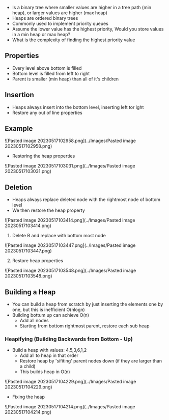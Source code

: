 - Is a binary tree where smaller values are higher in a tree path (min heap), or larger values are higher (max heap)
- Heaps are ordered binary trees
- Commonly used to implement priority queues
- Assume the lower value has the highest priority, Would you store values in a min heap or max heap?
- What is the complexity of finding the highest priority value

## Properties
- Every level above bottom is filled
- Bottom level is filled from left to right
- Parent is smaller (min heap) than all of it's children

## Insertion
- Heaps always insert into the bottom level, inserting left tor ight
- Restore any out of line properties


## Example

![Pasted image 20230517102958.png](../Images/Pasted image 20230517102958.png)

- Restoring the heap properties

![Pasted image 20230517103031.png](../Images/Pasted image 20230517103031.png)

## Deletion
- Heaps always replace deleted node with the rightmost node of bottom level
- We then restore the heap property

![Pasted image 20230517103414.png](../Images/Pasted image 20230517103414.png)

1. Delete B and replace with bottom most node 

![Pasted image 20230517103447.png](../Images/Pasted image 20230517103447.png)

2. Restore heap properties

![Pasted image 20230517103548.png](../Images/Pasted image 20230517103548.png)

## Building a Heap
- You can build a heap from scratch by just inserting the elements one by one, but this is inefficient O(nlogn)
- Building bottum up can achieve O(n)
	- Add all nodes
	- Starting from bottom rightmost parent, restore each sub heap

### Heapifying (Building Backwards from Bottom - Up)
- Build a heap with values: 4,5,3,6,1,2
	- Add all to heap in that order
	- Restore heap by 'sifiting' parent nodes down (if they are larger than a child)
	- This builds heap in O(n)

![Pasted image 20230517104229.png](../Images/Pasted image 20230517104229.png)

- Fixing the heap

![Pasted image 20230517104214.png](../Images/Pasted image 20230517104214.png)
